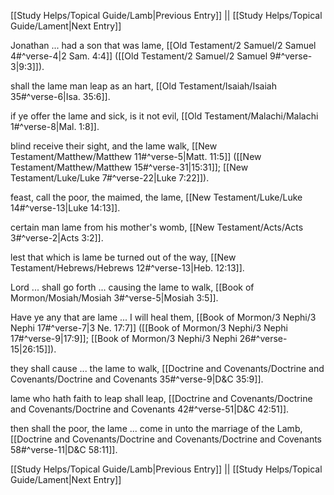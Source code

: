 [[Study Helps/Topical Guide/Lamb|Previous Entry]]  ||  [[Study Helps/Topical Guide/Lament|Next Entry]]

 Jonathan ... had a son that was lame, [[Old Testament/2 Samuel/2 Samuel 4#^verse-4|2 Sam. 4:4]] ([[Old Testament/2 Samuel/2 Samuel 9#^verse-3|9:3]]).

 shall the lame man leap as an hart, [[Old Testament/Isaiah/Isaiah 35#^verse-6|Isa. 35:6]].

 if ye offer the lame and sick, is it not evil, [[Old Testament/Malachi/Malachi 1#^verse-8|Mal. 1:8]].

 blind receive their sight, and the lame walk, [[New Testament/Matthew/Matthew 11#^verse-5|Matt. 11:5]] ([[New Testament/Matthew/Matthew 15#^verse-31|15:31]]; [[New Testament/Luke/Luke 7#^verse-22|Luke 7:22]]).

 feast, call the poor, the maimed, the lame, [[New Testament/Luke/Luke 14#^verse-13|Luke 14:13]].

 certain man lame from his mother's womb, [[New Testament/Acts/Acts 3#^verse-2|Acts 3:2]].

 lest that which is lame be turned out of the way, [[New Testament/Hebrews/Hebrews 12#^verse-13|Heb. 12:13]].

 Lord ... shall go forth ... causing the lame to walk, [[Book of Mormon/Mosiah/Mosiah 3#^verse-5|Mosiah 3:5]].

 Have ye any that are lame ... I will heal them, [[Book of Mormon/3 Nephi/3 Nephi 17#^verse-7|3 Ne. 17:7]] ([[Book of Mormon/3 Nephi/3 Nephi 17#^verse-9|17:9]]; [[Book of Mormon/3 Nephi/3 Nephi 26#^verse-15|26:15]]).

 they shall cause ... the lame to walk, [[Doctrine and Covenants/Doctrine and Covenants/Doctrine and Covenants 35#^verse-9|D&C 35:9]].

 lame who hath faith to leap shall leap, [[Doctrine and Covenants/Doctrine and Covenants/Doctrine and Covenants 42#^verse-51|D&C 42:51]].

 then shall the poor, the lame ... come in unto the marriage of the Lamb, [[Doctrine and Covenants/Doctrine and Covenants/Doctrine and Covenants 58#^verse-11|D&C 58:11]].

[[Study Helps/Topical Guide/Lamb|Previous Entry]]  ||  [[Study Helps/Topical Guide/Lament|Next Entry]]